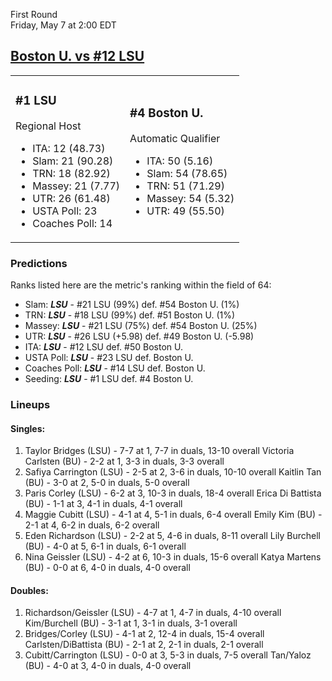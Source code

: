 First Round  
Friday, May 7 at 2:00 EDT
## [Boston U. vs #12 LSU](https://www.ncaa.com/game/5833658) 

<table><tr><td>  

### #1 LSU  

Regional Host  
- ITA: 12 (48.73)  
- Slam: 21 (90.28)  
- TRN: 18 (82.92)  
- Massey: 21 (7.77)  
- UTR: 26 (61.48)  
- USTA Poll: 23  
- Coaches Poll: 14  

</td><td>  

### #4 Boston U.  

Automatic Qualifier  
- ITA: 50 (5.16)  
- Slam: 54 (78.65)  
- TRN: 51 (71.29)  
- Massey: 54 (5.32)  
- UTR: 49 (55.50)  

</td></tr></table>  

 ### Predictions  

Ranks listed here are the metric's ranking within the field of 64:  
- Slam: ***LSU*** - #21 LSU (99%) def. #54 Boston U. (1%)  
- TRN: ***LSU*** - #18 LSU (99%) def. #51 Boston U. (1%)  
- Massey: ***LSU*** - #21 LSU (75%) def. #54 Boston U. (25%)  
- UTR: ***LSU*** - #26 LSU (+5.98) def. #49 Boston U. (-5.98)  
- ITA: ***LSU*** - #12 LSU def. #50 Boston U.  
- USTA Poll: ***LSU*** - #23 LSU def. Boston U.  
- Coaches Poll: ***LSU*** - #14 LSU def. Boston U.  
- Seeding: ***LSU*** - #1 LSU def. #4 Boston U.  

 ### Lineups  

 #### Singles:  
1. Taylor Bridges (LSU) - 7-7 at 1, 7-7 in duals, 13-10 overall
  Victoria Carlsten (BU) - 2-2 at 1, 3-3 in duals, 3-3 overall
2. Safiya Carrington (LSU) - 2-5 at 2, 3-6 in duals, 10-10 overall
  Kaitlin Tan (BU) - 3-0 at 2, 5-0 in duals, 5-0 overall
3. Paris Corley (LSU) - 6-2 at 3, 10-3 in duals, 18-4 overall
  Erica Di Battista (BU) - 1-1 at 3, 4-1 in duals, 4-1 overall
4. Maggie Cubitt (LSU) - 4-1 at 4, 5-1 in duals, 6-4 overall
  Emily Kim (BU) - 2-1 at 4, 6-2 in duals, 6-2 overall
5. Eden Richardson (LSU) - 2-2 at 5, 4-6 in duals, 8-11 overall
  Lily Burchell (BU) - 4-0 at 5, 6-1 in duals, 6-1 overall
6. Nina Geissler (LSU) - 4-2 at 6, 10-3 in duals, 15-6 overall
  Katya Martens (BU) - 0-0 at 6, 4-0 in duals, 4-0 overall

 #### Doubles:  
1. Richardson/Geissler (LSU) - 4-7 at 1, 4-7 in duals, 4-10 overall
  Kim/Burchell (BU) - 3-1 at 1, 3-1 in duals, 3-1 overall
2. Bridges/Corley (LSU) - 4-1 at 2, 12-4 in duals, 15-4 overall
  Carlsten/DiBattista (BU) - 2-1 at 2, 2-1 in duals, 2-1 overall
3. Cubitt/Carrington (LSU) - 0-0 at 3, 5-3 in duals, 7-5 overall
  Tan/Yaloz (BU) - 4-0 at 3, 4-0 in duals, 4-0 overall